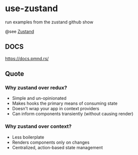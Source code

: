 # use-zustand
run examples from the zustand github show

@see [Zustand](https://github.com/pmndrs/zustand)

## DOCS
https://docs.pmnd.rs/

## Quote
### Why zustand over redux?
* Simple and un-opinionated
* Makes hooks the primary means of consuming state
* Doesn't wrap your app in context providers
* Can inform components transiently (without causing render)

### Why zustand over context?
* Less boilerplate
* Renders components only on changes
* Centralized, action-based state management